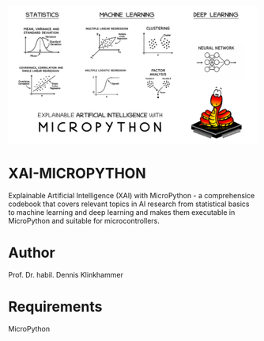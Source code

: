 ![title](images/xai_micropython.png)

# XAI-MICROPYTHON
Explainable Artificial Intelligence (XAI) with MicroPython - a comprehensice codebook that covers relevant topics in AI research from statistical basics to machine learning and deep learning and makes them executable in MicroPython and suitable for microcontrollers.

# Author
Prof. Dr. habil. Dennis Klinkhammer

# Requirements
MicroPython
